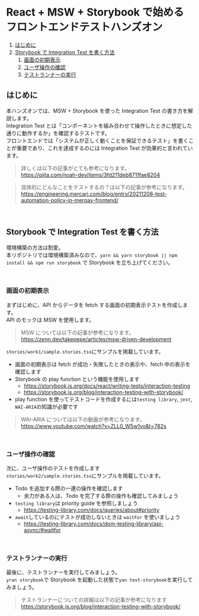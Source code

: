 # React + MSW + Storybook で始めるフロントエンドテストハンズオン

1. [はじめに](#intro)
1. [Storybook で Integration Test を書く方法](#work)
   1. [画面の初期表示](#work1)
   1. [ユーザ操作の確認](#work2)
   1. [テストランナーの実行](#work3)

<a id="intro" ></a>

## はじめに

本ハンズオンでは、MSW + Storybook を使った Integration Test の書き方を解説します。<br />
Integration Test とは「コンポーネントを組み合わせて操作したときに想定した通りに動作するか」を確認するテストです。<br />
フロントエンドでは「システムが正しく動くことを保証できるテスト」を書くことが重要であり、これを達成するのには Integration Test が効果的と言われています。

> 詳しくは以下の記事がとても参考になります。<br /> https://qiita.com/noah-dev/items/3fd211deb8711fae8204

> 具体的にどんなことをテストするの？は以下の記事が参考になります。<br /> https://engineering.mercari.com/blog/entry/20211208-test-automation-policy-in-merpay-frontend/

<br />

<a id="work" ></a>

## Storybook で Integration Test を書く方法

環境構築の方法は割愛。<br />
本リポジトリでは環境構築済みなので、`yarn && yarn storybook || npm install && npm run storybook` で Storybook を立ち上げてください。<br />

<br />

<a id="work1" ></a>

### 画面の初期表示

まずはじめに、API からデータを fetch する画面の初期表示テストを作成します。<br />
API のモックは MSW を使用します。<br />

> MSW については以下の記事が参考になります。<br /> https://zenn.dev/takepepe/articles/msw-driven-development

`stories/work1/sample.stories.tsx`にサンプルを掲載しています。

- 画面の初期表示は fetch が成功・失敗したときの表示や、fetch 中の表示を確認します
- Storybook の play function という機能を使用します
  - https://storybook.js.org/docs/react/writing-tests/interaction-testing
  - https://storybook.js.org/blog/interaction-testing-with-storybook/
- play function を使ってテストコードを作成するには`testing library`, `jest`, `WAI-ARIA`の知識が必要です

> WAI-ARIA については以下の動画が参考になります。<br /> https://www.youtube.com/watch?v=ZLL0_W5w1vo&t=782s

<br />

<a id="work2" ></a>

### ユーザ操作の確認

次に、ユーザ操作のテストを作成します<br />
`stories/work2/sample.stories.tsx`にサンプルを掲載しています。

- Todo を追加する際の一連の操作を確認します
  - 余力がある人は、Todo を完了する際の操作も確認してみましょう
- `testing library`は priority guide を参照しましょう
  - https://testing-library.com/docs/queries/about#priority
- `await`しているのにテストが成功しないときは `waitFor` を使いましょう
  - https://testing-library.com/docs/dom-testing-library/api-async/#waitfor

<br />

<a id="work3" ></a>

### テストランナーの実行

最後に、テストランナーを実行してみましょう。<br />
`yran storybook`で Storybook を起動した状態で`yan test-storybook`を実行してみましょう。

> テストランナーについての詳細は以下の記事が参考になります<br /> https://storybook.js.org/blog/interaction-testing-with-storybook/

